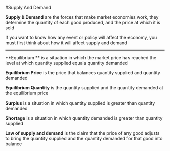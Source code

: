 #Supply And Demand

**Supply & Demand** are the forces that make market economies work, they determine the quantity of each good produced, and the price at which it is sold

If you want to know how any event or policy will affect the economy, you must first think about how it will affect supply and demand

***

**Equilibrium ** is a situation in which the market price has reached the level at which quantity supplied equals quantity demanded

**Equilibrium Price** is the price that balances quantity supplied and quantity demanded

**Equilibrium Quantity** is the quantity supplied and the quantity demanded at the equilibrium price

**Surplus** is a situation in which quantity supplied is greater than quantity demanded

**Shortage** is a situation in which quantity demanded is greater than quantity supplied

**Law of supply and demand** is the claim that the price of any good adjusts to bring the quantity supplied and the quantity demanded for that good into balance
